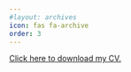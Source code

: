```yaml
---
#layout: archives
icon: fas fa-archive
order: 3
---
```


[Click here to download my CV.](https://drive.google.com/file/d/1pZZcM_JEg1cMIdNGnm5-Nn5tRTL6J_9k/view?usp=sharing)